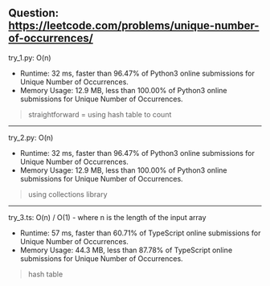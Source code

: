 Question: https://leetcode.com/problems/unique-number-of-occurrences/
---

try_1.py: O(n)

* Runtime: 32 ms, faster than 96.47% of Python3 online submissions for Unique Number of Occurrences.
* Memory Usage: 12.9 MB, less than 100.00% of Python3 online submissions for Unique Number of Occurrences.

> straightforward = using hash table to count

---

try_2.py: O(n)

* Runtime: 32 ms, faster than 96.47% of Python3 online submissions for Unique Number of Occurrences.
* Memory Usage: 12.9 MB, less than 100.00% of Python3 online submissions for Unique Number of Occurrences.

> using collections library 

---

try_3.ts: O(n) / O(1) - where n is the length of the input array

* Runtime: 57 ms, faster than 60.71% of TypeScript online submissions for Unique Number of Occurrences.
* Memory Usage: 44.3 MB, less than 87.78% of TypeScript online submissions for Unique Number of Occurrences.

> hash table
